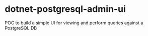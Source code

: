 # dotnet-postgresql-admin-ui
POC to build a simple UI for viewing and perform queries against a PostgreSQL DB
